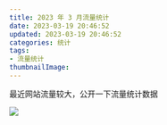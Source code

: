 ```yaml
---
title: 2023 年 3 月流量统计
date: 2023-03-19 20:46:52
updated: 2023-03-19 20:46:52
categories: 统计
tags:
- 流量统计
thumbnailImage: 
---
```

最近网站流量较大，公开一下流量统计数据
<!-- more -->
![  ](https://cos.mbrjun.cn/IMGS/2023/03/22/60cb8bd7-a9f5-4e0b-9f27-4cf6f7b0b8f0.webp)
